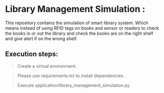 # Library Management Simulation :

This repository contains the simulation of smart library system. Which means instead of using RFID tags on books and sensor or readers to check the books in or out the library and check the books are on the right shelf and give alert if on the wrong shelf.

## Execution steps:
> Create a virtual environment.

> Please use requirements.txt to install dependencies.

> Execute application/library_management_simulation.py
